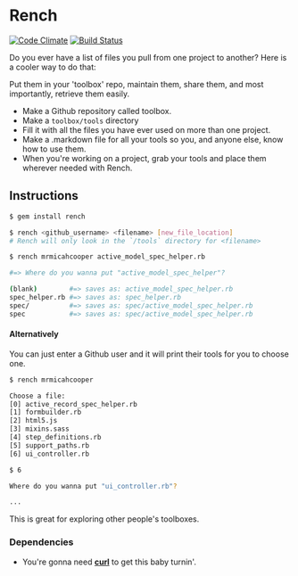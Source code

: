# Rench

[![Code Climate](https://codeclimate.com/github/mrmicahcooper/rench.png)](https://codeclimate.com/github/mrmicahcooper/rench)
[![Build Status](https://travis-ci.org/mrmicahcooper/rench.png?branch=master)](https://travis-ci.org/mrmicahcooper/rench)

Do you ever have a list of files you pull from one project to another?
Here is a cooler way to do that:

Put them in your 'toolbox' repo, maintain them, share them, and most
importantly, retrieve them easily.

- Make a Github repository called toolbox.
- Make a `toolbox/tools` directory
- Fill it with all the files you have ever used on more than one
  project.
- Make a .markdown file for all your tools so you, and anyone
  else, know how to use them.
- When you're working on a project, grab your tools and place them wherever
  needed with Rench.

## Instructions

```bash
$ gem install rench

$ rench <github_username> <filename> [new_file_location]
# Rench will only look in the `/tools` directory for <filename>

$ rench mrmicahcooper active_model_spec_helper.rb

#=> Where do you wanna put "active_model_spec_helper"?

(blank)        #=> saves as: active_model_spec_helper.rb
spec_helper.rb #=> saves as: spec_helper.rb
spec/          #=> saves as: spec/active_model_spec_helper.rb
spec           #=> saves as: spec/active_model_spec_helper.rb
```

#### Alternatively
You can just enter a Github user and it will print their tools for you
to choose one.

```bash
$ rench mrmicahcooper

Choose a file:
[0] active_record_spec_helper.rb
[1] formbuilder.rb
[2] html5.js
[3] mixins.sass
[4] step_definitions.rb
[5] support_paths.rb
[6] ui_controller.rb

$ 6

Where do you wanna put "ui_controller.rb"?

...
```

This is great for exploring other people's toolboxes.

### Dependencies

- You're gonna need __[curl][]__ to get this baby turnin'.

[curl]: http://en.wikipedia.org/wiki/CURL

